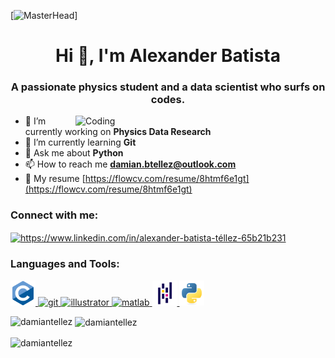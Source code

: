 [![MasterHead]("https://img.freepik.com/free-vector/illustration-social-media-concept_53876-18135.jpg?w=826&t=st=1682097801~exp=1682098401~hmac=0793b9e7f1677d76c8b28c80900349206f15dd6174751d243c71fbe11c339466")]
<h1 align="center">Hi 👋, I'm Alexander Batista</h1>
<h3 align="center">A passionate physics student and a data scientist who surfs on codes.</h3>
<img align="right" alt="Coding" width="400" scr="https://cdn.dribbble.com/users/2598999/screenshots/8659774/astronaut.gif">

- 🔭 I’m currently working on **Physics Data Research**
- 🌱 I’m currently learning **Git**
- 💬 Ask me about **Python**
- 📫 How to reach me **damian.btellez@outlook.com**
- 📑 My resume [https://flowcv.com/resume/8htmf6e1gt](https://flowcv.com/resume/8htmf6e1gt)

<h3 align="left">Connect with me:</h3>
<p align="left">
<a href="https://linkedin.com/in/https://www.linkedin.com/in/alexander-batista-téllez-65b21b231" target="blank"><img align="center" src="https://raw.githubusercontent.com/rahuldkjain/github-profile-readme-generator/master/src/images/icons/Social/linked-in-alt.svg" alt="https://www.linkedin.com/in/alexander-batista-téllez-65b21b231" height="30" width="40" /></a>
</p>

<h3 align="left">Languages and Tools:</h3>
<p align="left"> <a href="https://www.cprogramming.com/" target="_blank" rel="noreferrer"> <img src="https://raw.githubusercontent.com/devicons/devicon/master/icons/c/c-original.svg" alt="c" width="40" height="40"/> </a> <a href="https://git-scm.com/" target="_blank" rel="noreferrer"> <img src="https://www.vectorlogo.zone/logos/git-scm/git-scm-icon.svg" alt="git" width="40" height="40"/> </a> <a href="https://www.adobe.com/in/products/illustrator.html" target="_blank" rel="noreferrer"> <img src="https://www.vectorlogo.zone/logos/adobe_illustrator/adobe_illustrator-icon.svg" alt="illustrator" width="40" height="40"/> </a> <a href="https://www.mathworks.com/" target="_blank" rel="noreferrer"> <img src="https://upload.wikimedia.org/wikipedia/commons/2/21/Matlab_Logo.png" alt="matlab" width="40" height="40"/> </a> <a href="https://pandas.pydata.org/" target="_blank" rel="noreferrer"> <img src="https://raw.githubusercontent.com/devicons/devicon/2ae2a900d2f041da66e950e4d48052658d850630/icons/pandas/pandas-original.svg" alt="pandas" width="40" height="40"/> </a> <a href="https://www.python.org" target="_blank" rel="noreferrer"> <img src="https://raw.githubusercontent.com/devicons/devicon/master/icons/python/python-original.svg" alt="python" width="40" height="40"/> </a> </p>

<p><img align="left" src="https://github-readme-stats.vercel.app/api/top-langs?username=damiantellez&show_icons=true&locale=en&layout=compact" alt="damiantellez" /></p>

<p>&nbsp;<img align="center" src="https://github-readme-stats.vercel.app/api?username=damiantellez&show_icons=true&locale=en" alt="damiantellez" /></p>

<p><img align="center" src="https://github-readme-streak-stats.herokuapp.com/?user=damiantellez&" alt="damiantellez" /></p>
